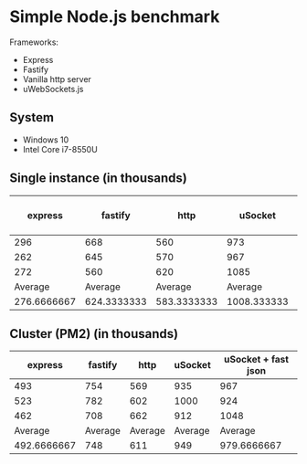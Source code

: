 # Simple Node.js benchmark

Frameworks:

- Express
- Fastify
- Vanilla http server
- uWebSockets.js

## System

- Windows 10
- Intel Core i7-8550U

## Single instance (in thousands)

| express     | fastify     | http        | uSocket     | uSocket + fast json |
| ----------- | ----------- | ----------- | ----------- | ------------------- |
| 296         | 668         | 560         | 973         | 1026                |
| 262         | 645         | 570         | 967         | 1101                |
| 272         | 560         | 620         | 1085        | 1077                |
| Average     | Average     | Average     | Average     | Average             |
| 276.6666667 | 624.3333333 | 583.3333333 | 1008.333333 | 1068                |

## Cluster (PM2) (in thousands)

| express     | fastify | http    | uSocket | uSocket + fast json |
| ----------- | ------- | ------- | ------- | ------------------- |
| 493         | 754     | 569     | 935     | 967                 |
| 523         | 782     | 602     | 1000    | 924                 |
| 462         | 708     | 662     | 912     | 1048                |
| Average     | Average | Average | Average | Average             |
| 492.6666667 | 748     | 611     | 949     | 979.6666667         |
